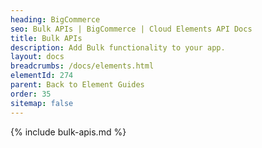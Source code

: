 ```yaml
---
heading: BigCommerce
seo: Bulk APIs | BigCommerce | Cloud Elements API Docs
title: Bulk APIs
description: Add Bulk functionality to your app.
layout: docs
breadcrumbs: /docs/elements.html
elementId: 274
parent: Back to Element Guides
order: 35
sitemap: false
---
```


{% include bulk-apis.md %}
